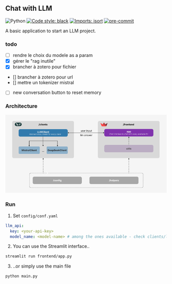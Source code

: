 ## Chat with LLM
![Python](https://img.shields.io/badge/python-3.9.21-blue)
[![Code style: black](https://img.shields.io/badge/code%20style-black-000000.svg)](https://github.com/psf/black)
[![Imports: isort](https://img.shields.io/badge/%20imports-isort-%231674b1?style=flat&labelColor=ef8336)](https://pycqa.github.io/isort/)
[![pre-commit](https://img.shields.io/badge/pre--commit-enabled-brightgreen?logo=pre-commit&logoColor=white)](https://github.com/pre-commit/pre-commit)

A basic application to start an LLM project.

### todo
-[ ] rendre le choix du modele as a param
- [x] gérer le "rag inutile"
-[x] brancher à zotero pour fichier
- [] brancher à zotero pour url
- [] mettre un tokenizer mistral
- [ ] new conversation button to reset memory

### Architecture
![alt text](https://github.com/bilelsgh/chat_with_llm/blob/master/config/architecture.png)

### Run
1. Set `config/conf.yaml`
```yaml
llm_api:
  key: <your-api-key>
  model_name: <model-name> # among the ones available - check clients/llmclient.py
```

2. You can use the Streamlit interface..
```bash
streamlit run frontend/app.py
```

3. ..or simply use the main file
```bash
python main.py
```
